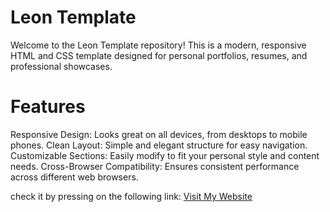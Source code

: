 # Leon Template

Welcome to the Leon Template repository! This is a modern, responsive HTML and CSS template designed for personal portfolios, resumes, and professional showcases.

# Features
Responsive Design: Looks great on all devices, from desktops to mobile phones.
Clean Layout: Simple and elegant structure for easy navigation.
Customizable Sections: Easily modify to fit your personal style and content needs.
Cross-Browser Compatibility: Ensures consistent performance across different web browsers.

check it by pressing on the  following link: [Visit My Website](https://ahmadfa-lb.github.io/HTML-CSS-Template-1/)
